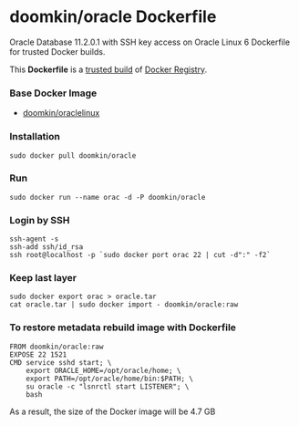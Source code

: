 # doomkin/oracle Dockerfile

Oracle Database 11.2.0.1 with SSH key access on Oracle Linux 6 Dockerfile for trusted Docker builds.

This **Dockerfile** is a [trusted build](https://registry.hub.docker.com/u/doomkin/oracle/) of [Docker Registry](https://registry.hub.docker.com/).

### Base Docker Image

* [doomkin/oraclelinux](https://github.com/doomkin/oraclelinux)

### Installation
```
sudo docker pull doomkin/oracle
```

### Run
```
sudo docker run --name orac -d -P doomkin/oracle
```

### Login by SSH
```
ssh-agent -s
ssh-add ssh/id_rsa
ssh root@localhost -p `sudo docker port orac 22 | cut -d":" -f2`
```

### Keep last layer
```
sudo docker export orac > oracle.tar
cat oracle.tar | sudo docker import - doomkin/oracle:raw
```

### To restore metadata rebuild image with Dockerfile
```
FROM doomkin/oracle:raw
EXPOSE 22 1521
CMD service sshd start; \
    export ORACLE_HOME=/opt/oracle/home; \
    export PATH=/opt/oracle/home/bin:$PATH; \
    su oracle -c "lsnrctl start LISTENER"; \
    bash
```
As a result, the size of the Docker image will be 4.7 GB
